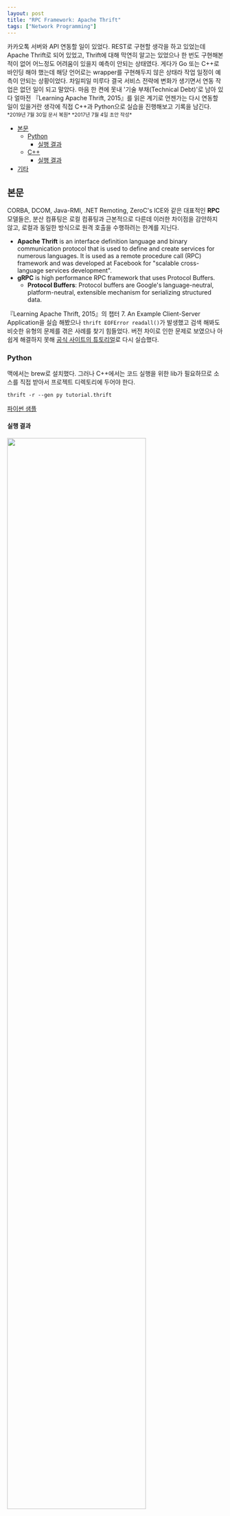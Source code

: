 ```yaml
---
layout: post
title: "RPC Framework: Apache Thrift"
tags: ["Network Programming"]
---
```


<div class="message">
카카오톡 서버와 API 연동할 일이 있었다. REST로 구현할 생각을 하고 있었는데 Apache Thrift로 되어 있었고, Thrift에 대해 막연히 알고는 있었으나 한 번도 구현해본 적이 없어 어느정도 어려움이 있을지 예측이 안되는 상태였다. 게다가 Go 또는 C++로 바인딩 해야 했는데 해당 언어로는 wrapper를 구현해두지 않은 상태라 작업 일정이 예측이 안되는 상황이었다. 차일피일 미루다 결국 서비스 전략에 변화가 생기면서 연동 작업은 없던 일이 되고 말았다. 마음 한 켠에 못내 '기술 부채(Technical Debt)'로 남아 있다 얼마전 『Learning Apache Thrift, 2015』를 읽은 계기로 언젠가는 다시 연동할 일이 있을거란 생각에 직접 C++과 Python으로 실습을 진행해보고 기록을 남긴다.
</div>

<small>
*2019년 7월 30일 문서 복원*  
*2017년 7월 4일 초안 작성*  
</small>

<!-- TOC -->

- [본문](#본문)
    - [Python](#python)
        - [실행 결과](#실행-결과)
    - [C++](#c)
        - [실행 결과](#실행-결과-1)
- [기타](#기타)

<!-- /TOC -->

## 본문
CORBA, DCOM, Java-RMI, .NET Remoting, ZeroC's ICE와 같은 대표적인 **RPC** 모델들은, 분산 컴퓨팅은 로컬 컴퓨팅과 근본적으로 다른데 이러한 차이점을 감안하지 않고, 로컬과 동일한 방식으로 원격 호출을 수행하려는 한계를 지닌다.

- **Apache Thrift** is an interface definition language and binary communication protocol that is used to define and create services for numerous languages. It is used as a remote procedure call (RPC) framework and was developed at Facebook for "scalable cross-language services development".
- **gRPC** is high performance RPC framework that uses Protocol Buffers.
    - **Protocol Buffers**: Protocol buffers are Google's language-neutral, platform-neutral, extensible mechanism for serializing structured data.

『Learning Apache Thrift, 2015』의 챕터 7. An Example Client-Server Application을 실습 해봤으나 `thrift EOFError readall()`가 발생했고 검색 해봐도 비슷한 유형의 문제를 겪은 사례를 찾기 힘들었다. 버전 차이로 인한 문제로 보였으나 아쉽게 해결하지 못해 [공식 사이트의 튜토리얼](https://thrift.apache.org/tutorial/)로 다시 실습했다.

### Python
맥에서는 brew로 설치했다. 그러나 C++에서는 코드 실행을 위한 lib가 필요하므로 소스를 직접 받아서 프로젝트 디렉토리에 두어야 한다.
```
thrift -r --gen py tutorial.thrift
```
[파이썬 샘플](https://thrift.apache.org/tutorial/py)

#### 실행 결과
<img src="http://docs.likejazz.com/images/2017/thrift.png" width="80%">

### C++
[C++ 가이드](https://thrift.apache.org/tutorial/cpp)에는 빌드 방법이 따로 없어 CMake로 빌드를 진행해보았다. C++11 버전으로 설정해야 `error: no member named 'bind' in namespace 'std';` 오류가 발생하지 않으며, gen-cpp의 소스까지 모두 빌드해야 한다. `-lthrift` 플래그를 설정하지 않으면 `ld: symbol(s) not found for architecture x86_64` 심볼을 찾지 못한다. brew로 설치했다면 `/usr/local/include`에 thrift header가, `/usr/local/lib`에 동적 라이브러리(dylib)가 이미 들어있다. skeleton을 제외한 CMakeLists.txt의 전체 내용은 아래와 같다.

```cmake
cmake_minimum_required(VERSION 3.7)
project(thrift_official)

set(CMAKE_CXX_STANDARD 11)

set(SOURCE_FILES
        cpp/CppServer.cpp
        gen-cpp/Calculator.cpp
        gen-cpp/Calculator.h
        gen-cpp/shared_constants.cpp
        gen-cpp/shared_constants.h
        gen-cpp/shared_types.cpp
        gen-cpp/shared_types.h
        gen-cpp/SharedService.cpp
        gen-cpp/SharedService.h
        gen-cpp/tutorial_constants.cpp
        gen-cpp/tutorial_constants.h
        gen-cpp/tutorial_types.cpp
        gen-cpp/tutorial_types.h
        )

add_executable(thrift_official ${SOURCE_FILES})

set(LDFLAGS "-lthrift")
set(CMAKE_EXE_LINKER_FLAGS "${CMAKE_EXE_LINKER_FLAGS} ${LDFLAGS}")
```

#### 실행 결과
```bash
$ ./thrift_official 
Starting the server...
Incoming connection
        SocketInfo: <Host: ::1 Port: 60233>
        PeerHost: localhost
        PeerAddress: ::1
        PeerPort: 60233
```

## 기타
CLion에서는 소스 파일이 비활성화 되는 문제가 있었는데, CMakeLists.txt를 임의로 만들어주고 프로젝트(.idea 디렉토리)를 삭제했다가 다시 오픈하니 잘 인식한다. 애초에 CMakeLists.txt가 없을때 imports로 열었는데, 이후에 파일을 만들었지만 자동으로 인식하지 못했다.